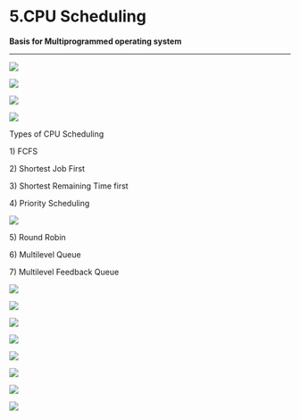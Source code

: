 # 5.CPU Scheduling

**Basis for Multiprogrammed operating system**

 ****

![](../.gitbook/assets/image%20%28137%29.png)

![](../.gitbook/assets/image%20%286%29.png)

![](../.gitbook/assets/image%20%2871%29.png)

![](../.gitbook/assets/image%20%2813%29.png)

Types of CPU Scheduling

1\) FCFS

2\) Shortest Job First

3\) Shortest Remaining Time first

4\) Priority Scheduling

![](../.gitbook/assets/image%20%2814%29.png)

5\) Round Robin

6\) Multilevel Queue

7\) Multilevel Feedback Queue

![](../.gitbook/assets/image%20%2876%29.png)

![](../.gitbook/assets/image%20%2833%29.png)

![](../.gitbook/assets/image%20%2854%29.png)

![](../.gitbook/assets/image%20%2853%29.png)

![](../.gitbook/assets/image%20%2856%29.png)

![](../.gitbook/assets/image%20%283%29.png)

![](../.gitbook/assets/image%20%2838%29.png)

![](../.gitbook/assets/image%20%2815%29.png)

